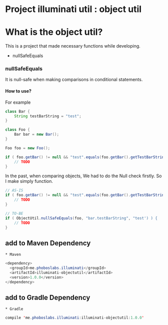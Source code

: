 # Project illuminati util : object util

# What is the object util?
This is a project that made necessary functions while developing.

 - nullSafeEquals

### nullSafeEquals
It is null-safe when making comparisons in conditional statements.

#### How to use?

For example

```java
class Bar {
    String testBarString = "test";
}

class Foo {
    Bar bar = new Bar();
}

Foo foo = new Foo();

if ( foo.getBar() != null && "test".equals(foo.getBar().getTestBarString()) ) {
    // TODO
}
```

In the past, when comparing objects, We had to do the Null check firstly.
So I make simply function.

```java
// AS-IS
if ( foo.getBar() != null && "test".equals(foo.getBar().getTestBarString()) ) {
    // TODO
}

// TO-BE
if ( ObjectUtil.nullSafeEquals(foo, "bar.testBarString", "test') ) {
    // TODO
}
```

## add to Maven Dependency
    * Maven
    
```java
<dependency>
  <groupId>me.phoboslabs.illuminati</groupId>
  <artifactId>illuminati-objectutil</artifactId>
  <version>1.0.0</version>
</dependency>
```

## add to Gradle Dependency
    * Gradle
    
```java
compile 'me.phoboslabs.illuminati:illuminati-objectutil:1.0.0'
```